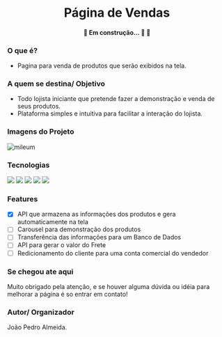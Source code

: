 <h1 align="center">Página de Vendas</h1>

<h4 align="center"> 
	🚧  Em construção... 🚀 🚧
</h4>

### O que é?

* Pagina para venda de produtos que serão exibidos na tela.

### A quem se destina/ Objetivo

* Todo lojista iniciante que pretende fazer a demonstração e venda de seus produtos.
* Plataforma simples e intuitiva para facilitar a interação do lojista.

### Imagens do Projeto

![mileum](https://user-images.githubusercontent.com/89051795/142897603-0c3df7b2-a85c-46a9-923e-fa14b51c2490.gif)

### Tecnologias
<img src="https://img.shields.io/badge/HTML5-E34F26?style=for-the-badge&logo=html5&logoColor=white"/> 
<img src="https://img.shields.io/badge/CSS3-1572B6?style=for-the-badge&logo=css3&logoColor=white"/> 
<img src="https://img.shields.io/badge/JavaScript-323330?style=for-the-badge&logo=javascript&logoColor=F7DF1E"/> 
<img src="https://img.shields.io/badge/Node.js-339933?style=for-the-badge&logo=nodedotjs&logoColor=white"/> 
<img src="https://img.shields.io/badge/Express.js-000000?style=for-the-badge&logo=express&logoColor=white"/> 

### Features

- [x] API que armazena as informações dos produtos e gera automaticamente na tela
- [ ] Carousel para demonstração dos produtos
- [ ] Transferência das informações para um Banco de Dados
- [ ] API para gerar o valor do Frete
- [ ] Redicionamento do cliente para uma conta comercial do vendedor

### Se chegou ate aqui

Muito obrigado pela atenção, e se houver alguma dúvida ou idéia para melhorar a página é so entrar em contato!

### Autor/ Organizador

João Pedro Almeida.
